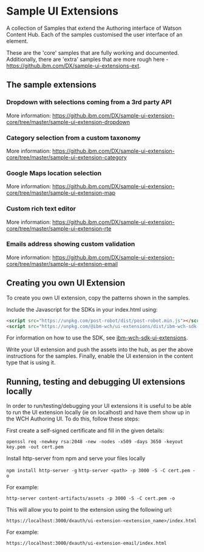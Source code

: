 # Sample UI Extensions

A collection of Samples that extend the Authoring interface of Watson Content Hub. Each of the samples customised the
user interface of an element.

These are the 'core' samples that are fully working and documented. Additionally, there are 'extra' samples that are more rough here - https://github.ibm.com/DX/sample-ui-extensions-ext.

## The sample extensions

### Dropdown with selections coming from a 3rd party API

More information: https://github.ibm.com/DX/sample-ui-extension-core/tree/master/sample-ui-extension-dropdown

### Category selection from a custom taxonomy

More information: https://github.ibm.com/DX/sample-ui-extension-core/tree/master/sample-ui-extension-category

### Google Maps location selection

More information: https://github.ibm.com/DX/sample-ui-extension-core/tree/master/sample-ui-extension-map

### Custom rich text editor

More information: https://github.ibm.com/DX/sample-ui-extension-core/tree/master/sample-ui-extension-rte

### Emails address showing custom validation

More information: https://github.ibm.com/DX/sample-ui-extension-core/tree/master/sample-ui-extension-email

## Creating you own UI Extension

To create you own UI extension, copy the patterns shown in the samples.

Include the Javascript for the SDKs in your index.html using:

```html
<script src="https://unpkg.com/post-robot/dist/post-robot.min.js"></script>
<script src="https://unpkg.com/@ibm-wch/ui-extensions/dist/ibm-wch-sdk-ui-extensions.js"></script>
```

For information on how to use the SDK, see [ibm-wch-sdk-ui-extensions](https://github.ibm.com/DX/ibm-wch-sdk-ui-extensions).

Write your UI extension and push the assets into the hub, as per the above instructions for the samples. Finally,
enable the UI extension in the content type that is using it.

## Running, testing and debugging UI extensions locally

In order to run/testing/debugging your UI extensions it is useful to be able to run the UI extension locally (ie on localhost) and have them show up in the WCH Authoring UI. To do this, follow these steps: 

First create a self-signed certificate and fill in the given details:

```openssl req -newkey rsa:2048 -new -nodes -x509 -days 3650 -keyout key.pem -out cert.pem```

Install http-server from npm and serve your files locally

```npm install http-server -g```
```http-server <path> -p 3000 -S -C cert.pem -o```

For example:

```http-server content-artifacts/assets -p 3000 -S -C cert.pem -o```

This will allow you to point to the extension using the following url:

```https://localhost:3000/dxauth/ui-extension-<extension_name>/index.html```

For example:

```https://localhost:3000/dxauth/ui-extension-email/index.html```

